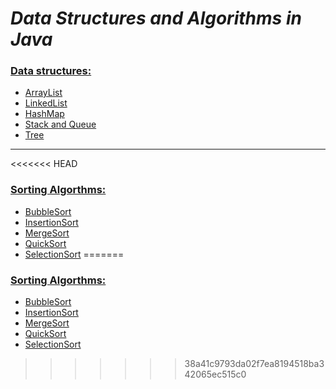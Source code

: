 # ***Data Structures and Algorithms in Java***

### [Data structures:](src/DataStructures)
- [ArrayList](src/DataStructures/ArrayList)
- [LinkedList](src/DataStructures/LinkedList)
- [HashMap](src/DataStructures/HashMap)
- [Stack and Queue](src/DataStructures/StackAndQueue)
- [Tree](src/DataStructures/Tree)
---
<<<<<<< HEAD
### [Sorting Algorthms:](src/Algorithms)
- [BubbleSort](src/Algorithms/BubbleSort.java)
- [InsertionSort](src/Algorithms/InsertionSort.java)
- [MergeSort](src/Algorithms/MergeSort.java)
- [QuickSort](src/Algorithms/QucikSort.java)
- [SelectionSort](src/Algorithms/SelectionSort.java)
=======
### [Sorting Algorthms:](src/SortingAlgorithms)
- [BubbleSort](src/SortingAlgorithms/BubbleSort.java)
- [InsertionSort](src/SortingAlgorithms/InsertionSort.java)
- [MergeSort](src/SortingAlgorithms/MergeSort.java)
- [QuickSort](src/SortingAlgorithms/QuickSort.java)
- [SelectionSort](src/SortingAlgorithms/SelectionSort.java)
>>>>>>> 38a41c9793da02f7ea8194518ba342065ec515c0
